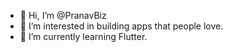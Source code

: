 - 👋 Hi, I’m @PranavBiz
- 👀 I’m interested in building apps that people love.
- 🌱 I’m currently learning Flutter.

<!---
PranavBiz/PranavBiz is a ✨ special ✨ repository because its `README.md` (this file) appears on your GitHub profile.
You can click the Preview link to take a look at your changes.
--->

